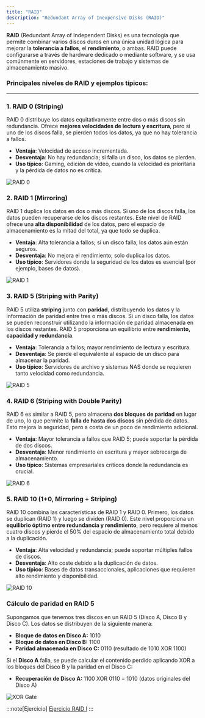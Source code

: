 ```yaml
---
title: "RAID"
description: "Redundant Array of Inexpensive Disks (RAID)"
---
```


**RAID** (Redundant Array of Independent Disks) es una tecnología que permite combinar varios discos duros en una única unidad lógica para mejorar la **tolerancia a fallos**, el **rendimiento**, o ambas. RAID puede configurarse a través de hardware dedicado o mediante software, y se usa comúnmente en servidores, estaciones de trabajo y sistemas de almacenamiento masivo.

### **Principales niveles de RAID y ejemplos típicos:**

---

### **1. RAID 0 (Striping)**

RAID 0 distribuye los datos equitativamente entre dos o más discos sin redundancia. Ofrece **mejores velocidades de lectura y escritura**, pero si uno de los discos falla, se pierden todos los datos, ya que no hay tolerancia a fallos.

- **Ventaja**: Velocidad de acceso incrementada.
- **Desventaja**: No hay redundancia; si falla un disco, los datos se pierden.
- **Uso típico**: Gaming, edición de video, cuando la velocidad es prioritaria y la pérdida de datos no es crítica.

![RAID 0](https://www.prepressure.com/images/raid-level-0-striping.svg)


### **2. RAID 1 (Mirroring)**

RAID 1 duplica los datos en dos o más discos. Si uno de los discos falla, los datos pueden recuperarse de los discos restantes. Este nivel de RAID ofrece una **alta disponibilidad** de los datos, pero el espacio de almacenamiento es la mitad del total, ya que todo se duplica.

- **Ventaja**: Alta tolerancia a fallos; si un disco falla, los datos aún están seguros.
- **Desventaja**: No mejora el rendimiento; solo duplica los datos.
- **Uso típico**: Servidores donde la seguridad de los datos es esencial (por ejemplo, bases de datos).

![RAID 1](https://www.prepressure.com/images/raid-level-1-mirroring.svg)



### **3. RAID 5 (Striping with Parity)**

RAID 5 utiliza **striping** junto con **paridad**, distribuyendo los datos y la información de paridad entre tres o más discos. Si un disco falla, los datos se pueden reconstruir utilizando la información de paridad almacenada en los discos restantes. RAID 5 proporciona un equilibrio entre **rendimiento, capacidad y redundancia**.

- **Ventaja**: Tolerancia a fallos; mayor rendimiento de lectura y escritura.
- **Desventaja**: Se pierde el equivalente al espacio de un disco para almacenar la paridad.
- **Uso típico**: Servidores de archivo y sistemas NAS donde se requieren tanto velocidad como redundancia.

![RAID 5](https://www.prepressure.com/images/raid-level-5-striping-with-parity.svg)



### **4. RAID 6 (Striping with Double Parity)**

RAID 6 es similar a RAID 5, pero almacena **dos bloques de paridad** en lugar de uno, lo que permite la **falla de hasta dos discos** sin pérdida de datos. Esto mejora la seguridad, pero a costa de un poco de rendimiento adicional.

- **Ventaja**: Mayor tolerancia a fallos que RAID 5; puede soportar la pérdida de dos discos.
- **Desventaja**: Menor rendimiento en escritura y mayor sobrecarga de almacenamiento.
- **Uso típico**: Sistemas empresariales críticos donde la redundancia es crucial.

![RAID 6](https://www.prepressure.com/images/raid-level-6-striping-with-dual-parity.svg)



### **5. RAID 10 (1+0, Mirroring + Striping)**

RAID 10 combina las características de RAID 1 y RAID 0. Primero, los datos se duplican (RAID 1) y luego se dividen (RAID 0). Este nivel proporciona un **equilibrio óptimo entre redundancia y rendimiento**, pero requiere al menos cuatro discos y pierde el 50% del espacio de almacenamiento total debido a la duplicación.

- **Ventaja**: Alta velocidad y redundancia; puede soportar múltiples fallos de discos.
- **Desventaja**: Alto coste debido a la duplicación de datos.
- **Uso típico**: Bases de datos transaccionales, aplicaciones que requieren alto rendimiento y disponibilidad.

![RAID 10](https://www.prepressure.com/images/raid-level-1-and-0-striping-mirroring.svg)


### **Cálculo de paridad en RAID 5**

Supongamos que tenemos tres discos en un RAID 5 (Disco A, Disco B y Disco C). Los datos se distribuyen de la siguiente manera:

- **Bloque de datos en Disco A:** 1010  
- **Bloque de datos en Disco B:** 1100  
- **Paridad almacenada en Disco C:** 0110 (resultado de 1010 XOR 1100)

Si el **Disco A** falla, se puede calcular el contenido perdido aplicando XOR a los bloques del Disco B y la paridad en el Disco C:

- **Recuperación de Disco A:** 1100 XOR 0110 = 1010 (datos originales del Disco A)


![XOR Gate](https://www.analog.com/en/_/media/analog/en/design-center/glossary/xor-gate-symbol.jpg?rev=b3d6c2e239cd4f6eba77eacf0b65be9c)

:::note[Ejercicio]
[Ejercicio RAID I](./ut11-raid1)
:::